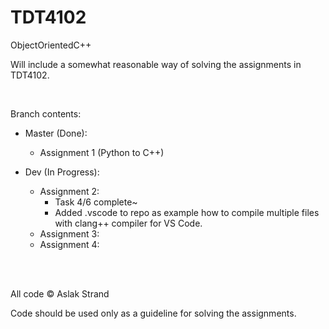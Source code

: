# TDT4102
ObjectOrientedC++

Will include a somewhat reasonable way of solving the assignments in TDT4102.

<br>

Branch contents:
- Master (Done):
  - Assignment 1 (Python to C++)

- Dev (In Progress):
  - Assignment 2:
	- Task 4/6 complete~
	- Added .vscode to repo as example how to compile multiple files
	  with clang++ compiler for VS Code.
  - Assignment 3:
  - Assignment 4:
  
<br><br>

All code © Aslak Strand

Code should be used only as a guideline for solving the assignments.
